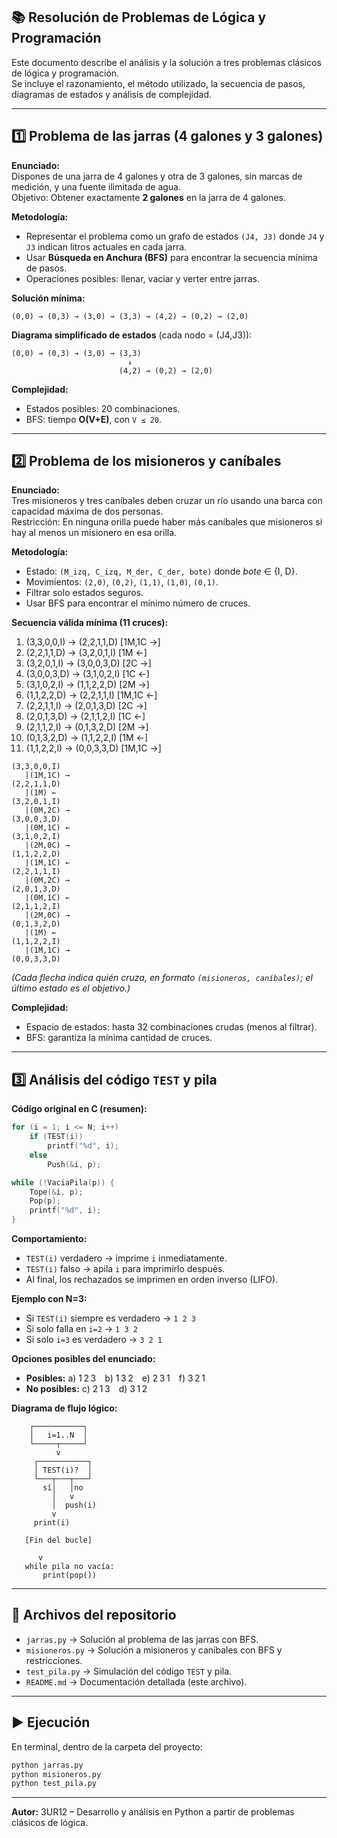 ## 📚 Resolución de Problemas de Lógica y Programación

Este documento describe el análisis y la solución a tres problemas clásicos de lógica y programación.  
Se incluye el razonamiento, el método utilizado, la secuencia de pasos, diagramas de estados y análisis de complejidad.

---

## 1️⃣ Problema de las jarras (4 galones y 3 galones)

**Enunciado:**  
Dispones de una jarra de 4 galones y otra de 3 galones, sin marcas de medición, y una fuente ilimitada de agua.  
Objetivo: Obtener exactamente **2 galones** en la jarra de 4 galones.

**Metodología:**  
- Representar el problema como un grafo de estados `(J4, J3)` donde `J4` y `J3` indican litros actuales en cada jarra.  
- Usar **Búsqueda en Anchura (BFS)** para encontrar la secuencia mínima de pasos.  
- Operaciones posibles: llenar, vaciar y verter entre jarras.

**Solución mínima:**
```
(0,0) → (0,3) → (3,0) → (3,3) → (4,2) → (0,2) → (2,0)
```

**Diagrama simplificado de estados** (cada nodo = (J4,J3)):
```
(0,0) → (0,3) → (3,0) → (3,3) 
                          ↓
                        (4,2) → (0,2) → (2,0)
```

**Complejidad:**  
- Estados posibles: 20 combinaciones.  
- BFS: tiempo **O(V+E)**, con `V ≤ 20`.

---

## 2️⃣ Problema de los misioneros y caníbales

**Enunciado:**  
Tres misioneros y tres caníbales deben cruzar un río usando una barca con capacidad máxima de dos personas.  
Restricción: En ninguna orilla puede haber más caníbales que misioneros si hay al menos un misionero en esa orilla.

**Metodología:**  
- Estado: `(M_izq, C_izq, M_der, C_der, bote)` donde *bote* ∈ {I, D}.  
- Movimientos: `(2,0)`, `(0,2)`, `(1,1)`, `(1,0)`, `(0,1)`.  
- Filtrar solo estados seguros.  
- Usar BFS para encontrar el mínimo número de cruces.

**Secuencia válida mínima (11 cruces):**
1. (3,3,0,0,I) → (2,2,1,1,D)  [1M,1C →]  
2. (2,2,1,1,D) → (3,2,0,1,I)  [1M ←]  
3. (3,2,0,1,I) → (3,0,0,3,D)  [2C →]  
4. (3,0,0,3,D) → (3,1,0,2,I)  [1C ←]  
5. (3,1,0,2,I) → (1,1,2,2,D)  [2M →]  
6. (1,1,2,2,D) → (2,2,1,1,I)  [1M,1C ←]  
7. (2,2,1,1,I) → (2,0,1,3,D)  [2C →]  
8. (2,0,1,3,D) → (2,1,1,2,I)  [1C ←]  
9. (2,1,1,2,I) → (0,1,3,2,D)  [2M →]  
10. (0,1,3,2,D) → (1,1,2,2,I) [1M ←]  
11. (1,1,2,2,I) → (0,0,3,3,D) [1M,1C →] 

```
(3,3,0,0,I)
   |(1M,1C) →
(2,2,1,1,D)
   |(1M) ←
(3,2,0,1,I)
   |(0M,2C) →
(3,0,0,3,D)
   |(0M,1C) ←
(3,1,0,2,I)
   |(2M,0C) →
(1,1,2,2,D)
   |(1M,1C) ←
(2,2,1,1,I)
   |(0M,2C) →
(2,0,1,3,D)
   |(0M,1C) ←
(2,1,1,2,I)
   |(2M,0C) →
(0,1,3,2,D)
   |(1M) ←
(1,1,2,2,I)
   |(1M,1C) →
(0,0,3,3,D)
```
*(Cada flecha indica quién cruza, en formato `(misioneros, caníbales)`; el último estado es el objetivo.)*

**Complejidad:**  
- Espacio de estados: hasta 32 combinaciones crudas (menos al filtrar).  
- BFS: garantiza la mínima cantidad de cruces.

---

## 3️⃣ Análisis del código `TEST` y pila

**Código original en C (resumen):**
```c
for (i = 1; i <= N; i++)
    if (TEST(i))
        printf("%d", i);
    else
        Push(&i, p);

while (!VaciaPila(p)) {
    Tope(&i, p);
    Pop(p);
    printf("%d", i);
}
```

**Comportamiento:**
- `TEST(i)` verdadero → imprime `i` inmediatamente.  
- `TEST(i)` falso → apila `i` para imprimirlo después.  
- Al final, los rechazados se imprimen en orden inverso (LIFO).

**Ejemplo con N=3:**
- Si `TEST(i)` siempre es verdadero → `1 2 3`  
- Si solo falla en `i=2` → `1 3 2`  
- Si solo `i=3` es verdadero → `3 2 1`

**Opciones posibles del enunciado:**  
- **Posibles:** a) 1 2 3 b) 1 3 2 e) 2 3 1 f) 3 2 1  
- **No posibles:** c) 2 1 3 d) 3 1 2

**Diagrama de flujo lógico:**
```
    ┌───────────┐
    │   i=1..N  │
    └─────┬─────┘
          v
     ┌───────────┐
     │ TEST(i)?  │
     └───┬───┬───┘
       sí│   │no
         │   v
         │  push(i)
         v
     print(i)

   [Fin del bucle]

      v
   while pila no vacía:
       print(pop())
```

---

## 📂 Archivos del repositorio
- `jarras.py` → Solución al problema de las jarras con BFS.  
- `misioneros.py` → Solución a misioneros y caníbales con BFS y restricciones.  
- `test_pila.py` → Simulación del código `TEST` y pila.  
- `README.md` → Documentación detallada (este archivo).

---

## ▶️ Ejecución
En terminal, dentro de la carpeta del proyecto:
```bash
python jarras.py
python misioneros.py
python test_pila.py
```

---

**Autor:** 3UR12 – Desarrollo y análisis en Python a partir de problemas clásicos de lógica.

